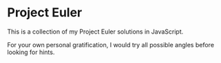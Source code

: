 Project Euler
=============

This is a collection of my Project Euler solutions in JavaScript.

For your own personal gratification, I would try all possible angles before looking for hints.
